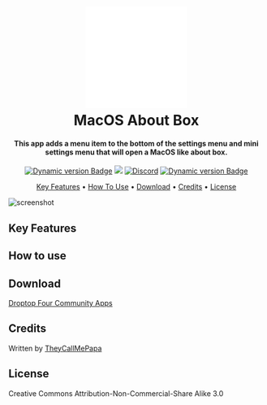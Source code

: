 <h1 align="center">
  <br>
  <a href="#"><img src="Images/apple.png" alt="Logo" width="200"></a>
  <br>
  MacOS About Box
  <br>
</h1>

<h4 align="center">This app adds a menu item to the bottom of the settings menu and mini settings menu that will open a MacOS like about box.</h4>

<p align="center">
  <a href="https://droptopfour.com/community-apps"><img alt="Dynamic version Badge" src="https://img.shields.io/badge/dynamic/json?url=https%3A%2F%2Fraw.githubusercontent.com%2FDroptop-Four%2FGlobalData%2Fmain%2Fdata%2Fcommunity_apps%2Fcommunity_apps.json&query=%24.apps%5B%3F(%40.app.name%20%3D%3D%20'MacOS_About_Box')%5D.app.version&prefix=v&label=Version&color=43ff64"></a>
  <a href="https://droptopfour.com"><img src="https://img.shields.io/badge/Droptop%20Four%20Website-43ff64"></a>
  <a href="https://droptopfour.com/discord"><img alt="Discord" src="https://img.shields.io/discord/800124057923485728"></a>
  <!--img alt="GitHub all releases" src="https://img.shields.io/github/downloads/papa-boynton/MacOS_About_Box-TheyCallMePapa/total"-->
  <a href="https://droptopfour.com/community-apps"><img alt="Dynamic version Badge" src="https://img.shields.io/badge/dynamic/json?url=https%3A%2F%2Fraw.githubusercontent.com%2FDroptop-Four%2FGlobalData%2Fmain%2Fdata%2Fcommunity_apps%2Fcommunity_apps.json&query=%24.apps%5B%3F(%40.app.name%20%3D%3D%20'MacOS_About_Box')%5D.app.downloads&prefix=v&label=Downloads&color=43ff64"></a>
</p>

<p align="center">
  <a href="#key-features">Key Features</a> •
  <a href="#how-to-use">How To Use</a> •
  <a href="#download">Download</a> •
  <a href="#credits">Credits</a> •
  <a href="#license">License</a>
</p>

![screenshot](Images/Screenshot.png)

## Key Features

## How to use

## Download
[Droptop Four Community Apps](https://droptopfour.com/community-apps/?id=96)

## Credits
Written by [TheyCallMePapa](https://github.com/papa-boynton)

## License
Creative Commons Attribution-Non-Commercial-Share Alike 3.0
